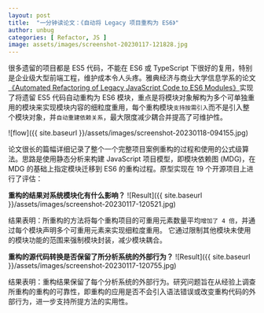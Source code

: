 ```yaml
---
layout: post
title:  "一分钟读论文：《自动将 Legacy 项目重构为 ES6》"
author: unbug
categories: [ Refactor, JS ]
image: assets/images/screenshot-20230117-121828.jpg
---
```

很多遗留的项目都是 ES5 代码，不能在 ES6 或 TypeScript 下很好的复用，特别是企业级大型前端工程，维护成本令人头疼。雅典经济与商业大学信息学系的论文[《Automated Refactoring of Legacy JavaScript Code to ES6 Modules》][paper1-url]实现了将遗留 ES5 代码自动重构为 ES6 模块，重点是将模块对象解构为多个可单独重用的模块来实现模块内容的细粒度重用，每个重构模块`支持按需引入`而不是引入整个模块对象，并`自动重建依赖关系`，最大限度减少耦合并提高了可维护性。

![flow]({{ site.baseurl }}/assets/images/screenshot-20230118-094155.jpg)

论文很长的篇幅详细记录了整个一个完整项目案例重构的过程和使用的公式级算法。思路是使用静态分析来构建 JavaScript 项目模型，即模块依赖图 (MDG)，在 MDG 的基础上指定模块迁移到 ES6 的重构过程。原型实现在 19 个开源项目上进行了评估：

**重构的结果对系统模块化有什么影响？**
![Result]({{ site.baseurl }}/assets/images/screenshot-20230117-120521.jpg)

结果表明：所重构的方法将每个重构项目的可重用元素数量平均`增加了 4 倍`，并通过每个模块声明多个可重用元素来实现细粒度重用。 它通过限制其他模块未使用的模块功能的范围来强制模块封装，减少模块耦合。

**重构的源代码转换是否保留了所分析系统的外部行为？**
![Result]({{ site.baseurl }}/assets/images/screenshot-20230117-120755.jpg)

结果表明：重构结果保留了每个分析系统的外部行为。研究问题旨在从经验上调查所重构的重构的可靠性，即重构的应用是否不会引入语法错误或改变重构代码的外部行为，进一步支持所提方法的实用性。

[paper1-url]: https://arxiv.org/pdf/2107.10164.pdf